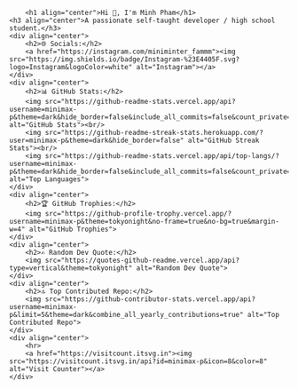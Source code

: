		<h1 align="center">Hi 👋, I'm Minh Pham</h1>
	<h3 align="center">A passionate self-taught developer / high school student.</h3>
	<div align="center">
		<h2>🌐 Socials:</h2>
		<a href="https://instagram.com/miniminter_fammm"><img src="https://img.shields.io/badge/Instagram-%23E4405F.svg?logo=Instagram&logoColor=white" alt="Instagram"></a>
	</div>
	<div align="center">
		<h2>📊 GitHub Stats:</h2>
		<img src="https://github-readme-stats.vercel.app/api?username=minimax-p&theme=dark&hide_border=false&include_all_commits=false&count_private=false" alt="GitHub Stats"><br/>
		<img src="https://github-readme-streak-stats.herokuapp.com/?user=minimax-p&theme=dark&hide_border=false" alt="GitHub Streak Stats"><br/>
		<img src="https://github-readme-stats.vercel.app/api/top-langs/?username=minimax-p&theme=dark&hide_border=false&include_all_commits=false&count_private=false&layout=compact" alt="Top Languages">
	</div>
	<div align="center">
		<h2>🏆 GitHub Trophies:</h2>
		<img src="https://github-profile-trophy.vercel.app/?username=minimax-p&theme=tokyonight&no-frame=true&no-bg=true&margin-w=4" alt="GitHub Trophies">
	</div>
	<div align="center">
		<h2>✍️ Random Dev Quote:</h2>
		<img src="https://quotes-github-readme.vercel.app/api?type=vertical&theme=tokyonight" alt="Random Dev Quote">
	</div>
	<div align="center">
		<h2>🔝 Top Contributed Repo:</h2>
		<img src="https://github-contributor-stats.vercel.app/api?username=minimax-p&limit=5&theme=dark&combine_all_yearly_contributions=true" alt="Top Contributed Repo">
	</div>
	<div align="center">
		<hr>
		<a href="https://visitcount.itsvg.in"><img src="https://visitcount.itsvg.in/api?id=minimax-p&icon=8&color=8" alt="Visit Counter"></a>
	</div>
